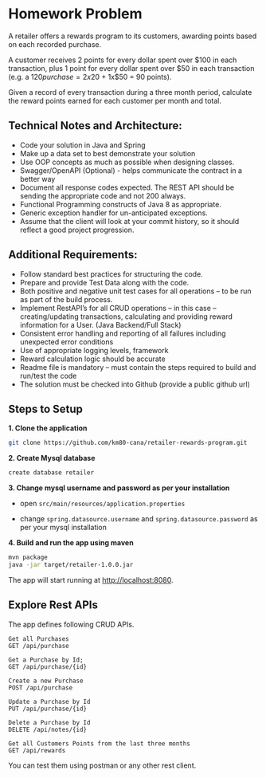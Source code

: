 # Homework Problem

A retailer offers a rewards program to its customers, awarding points based on each recorded
purchase.

A customer receives 2 points for every dollar spent over $100 in each transaction, plus 1 point
for every dollar spent over $50 in each transaction
(e.g. a $120 purchase = 2x$20 + 1x$50 = 90 points).

Given a record of every transaction during a three month period, calculate the reward points
earned for each customer per month and total.

## Technical Notes and Architecture:
+ Code your solution in Java and Spring
+ Make up a data set to best demonstrate your solution
+ Use OOP concepts as much as possible when designing classes.
+ Swagger/OpenAPI (Optional) - helps communicate the contract in a better way
+ Document all response codes expected. The REST API should be sending the
appropriate code and not 200 always.
+ Functional Programming constructs of Java 8 as appropriate.
+ Generic exception handler for un-anticipated exceptions.
+ Assume that the client will look at your commit history, so it should reflect a good project
progression.

## Additional Requirements:
+ Follow standard best practices for structuring the code.
+ Prepare and provide Test Data along with the code.
+ Both positive and negative unit test cases for all operations – to be run as part of the
build process.
+ Implement RestAPI’s for all CRUD operations – in this case – creating/updating
transactions, calculating and providing reward information for a User. (Java Backend/Full
Stack)
+ Consistent error handling and reporting of all failures including unexpected error
conditions
+ Use of appropriate logging levels, framework
+ Reward calculation logic should be accurate
+ Readme file is mandatory – must contain the steps required to build and run/test
the code
+ The solution must be checked into Github (provide a public github url)



## Steps to Setup

**1. Clone the application**

```bash
git clone https://github.com/km80-cana/retailer-rewards-program.git
```

**2. Create Mysql database**
```bash
create database retailer
```

**3. Change mysql username and password as per your installation**

+ open `src/main/resources/application.properties`

+ change `spring.datasource.username` and `spring.datasource.password` as per your mysql installation

**4. Build and run the app using maven**

```bash
mvn package
java -jar target/retailer-1.0.0.jar
```

The app will start running at <http://localhost:8080>.

## Explore Rest APIs

The app defines following CRUD APIs.

    Get all Purchases    
    GET /api/purchase    

    Get a Purchase by Id;
    GET /api/purchase/{id}

    Create a new Purchase
    POST /api/purchase
    
    Update a Purchase by Id
    PUT /api/purchase/{id}
    
    Delete a Purchase by Id
    DELETE /api/notes/{id}

    Get all Customers Points from the last three months
    GET /api/rewards

You can test them using postman or any other rest client.


